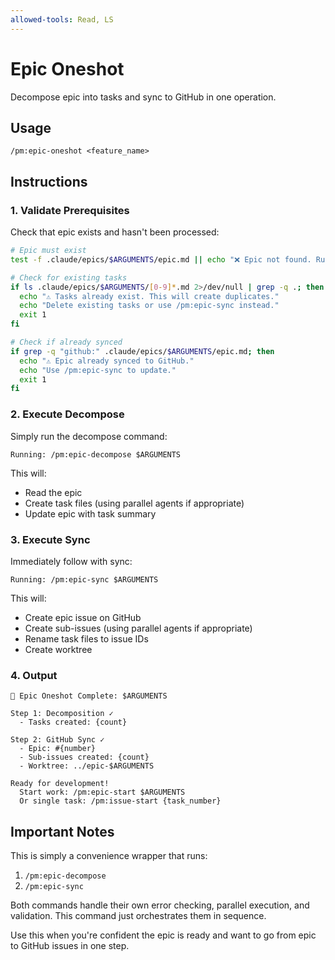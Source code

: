 ```yaml
---
allowed-tools: Read, LS
---
```


# Epic Oneshot

Decompose epic into tasks and sync to GitHub in one operation.

## Usage
```
/pm:epic-oneshot <feature_name>
```

## Instructions

### 1. Validate Prerequisites

Check that epic exists and hasn't been processed:
```bash
# Epic must exist
test -f .claude/epics/$ARGUMENTS/epic.md || echo "❌ Epic not found. Run: /pm:prd-parse $ARGUMENTS"

# Check for existing tasks
if ls .claude/epics/$ARGUMENTS/[0-9]*.md 2>/dev/null | grep -q .; then
  echo "⚠️ Tasks already exist. This will create duplicates."
  echo "Delete existing tasks or use /pm:epic-sync instead."
  exit 1
fi

# Check if already synced
if grep -q "github:" .claude/epics/$ARGUMENTS/epic.md; then
  echo "⚠️ Epic already synced to GitHub."
  echo "Use /pm:epic-sync to update."
  exit 1
fi
```

### 2. Execute Decompose

Simply run the decompose command:
```
Running: /pm:epic-decompose $ARGUMENTS
```

This will:
- Read the epic
- Create task files (using parallel agents if appropriate)
- Update epic with task summary

### 3. Execute Sync

Immediately follow with sync:
```
Running: /pm:epic-sync $ARGUMENTS
```

This will:
- Create epic issue on GitHub
- Create sub-issues (using parallel agents if appropriate)
- Rename task files to issue IDs
- Create worktree

### 4. Output

```
🚀 Epic Oneshot Complete: $ARGUMENTS

Step 1: Decomposition ✓
  - Tasks created: {count}

Step 2: GitHub Sync ✓
  - Epic: #{number}
  - Sub-issues created: {count}
  - Worktree: ../epic-$ARGUMENTS

Ready for development!
  Start work: /pm:epic-start $ARGUMENTS
  Or single task: /pm:issue-start {task_number}
```

## Important Notes

This is simply a convenience wrapper that runs:
1. `/pm:epic-decompose`
2. `/pm:epic-sync`

Both commands handle their own error checking, parallel execution, and validation. This command just orchestrates them in sequence.

Use this when you're confident the epic is ready and want to go from epic to GitHub issues in one step.

